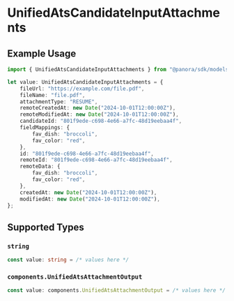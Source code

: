 # UnifiedAtsCandidateInputAttachments

## Example Usage

```typescript
import { UnifiedAtsCandidateInputAttachments } from "@panora/sdk/models/components";

let value: UnifiedAtsCandidateInputAttachments = {
    fileUrl: "https://example.com/file.pdf",
    fileName: "file.pdf",
    attachmentType: "RESUME",
    remoteCreatedAt: new Date("2024-10-01T12:00:00Z"),
    remoteModifiedAt: new Date("2024-10-01T12:00:00Z"),
    candidateId: "801f9ede-c698-4e66-a7fc-48d19eebaa4f",
    fieldMappings: {
        fav_dish: "broccoli",
        fav_color: "red",
    },
    id: "801f9ede-c698-4e66-a7fc-48d19eebaa4f",
    remoteId: "801f9ede-c698-4e66-a7fc-48d19eebaa4f",
    remoteData: {
        fav_dish: "broccoli",
        fav_color: "red",
    },
    createdAt: new Date("2024-10-01T12:00:00Z"),
    modifiedAt: new Date("2024-10-01T12:00:00Z"),
};
```

## Supported Types

### `string`

```typescript
const value: string = /* values here */
```

### `components.UnifiedAtsAttachmentOutput`

```typescript
const value: components.UnifiedAtsAttachmentOutput = /* values here */
```

